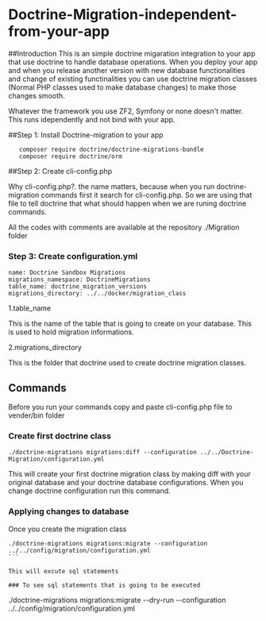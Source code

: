 # Doctrine-Migration-independent-from-your-app

##Introduction
This is an simple doctrine migaration integration to your app that use doctrine to handle database operations. 
When you deploy your app and when you release another version with new database functionalities and change of existing functinalities
you can use doctrine migration classes (Normal PHP classes used to make database changes) to make those changes smooth.

Whatever the framework you use ZF2, Symfony or none doesn't matter. This runs idependently and not bind with your app.

##Step 1: Install Doctrine-migration to your app

```
   composer require doctrine/doctrine-migrations-bundle
   composer require doctrine/orm
````

##Step 2: Create cli-config.php

Why cli-config.php?. the name matters, because when you run doctrine-migration commands first it search for cli-config.php.
So we are using that file to tell doctrine that what should happen when we are runing doctrine commands.

All the codes with comments are available at the repository ./Migration folder

### Step 3: Create configuration.yml

````
name: Doctrine Sandbox Migrations
migrations_namespace: DoctrineMigrations
table_name: doctrine_migration_versions
migrations_directory: ../../docker/migration_class
````
1.table_name

This is the name of the table that is going to create on your database. This is used to hold migration informations.

2.migrations_directory

This is the folder that doctrine used to create doctrine migration classes.

## Commands

Before you run your commands copy and paste cli-config.php file to vender/bin folder

### Create first doctrine class
````    
./doctrine-migrations migrations:diff --configuration ../../Doctrine-Migration/configuration.yml
````
This will create your first doctrine migration class by making diff with your original database and your doctrine database
configurations. When you change doctrine configuration run this command.


### Applying changes to database

Once you create the migration class
````
./doctrine-migrations migrations:migrate --configuration ../../config/migration/configuration.yml
```

This will excute sql statements 

### To see sql statements that is going to be executed

````
./doctrine-migrations migrations:migrate --dry-run --configuration ../../config/migration/configuration.yml
```












